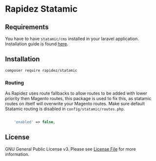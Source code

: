 # Rapidez Statamic

## Requirements

You have to have `statamic/cms` installed in your laravel application. Installation guide is found [here](https://statamic.dev/installing/laravel).

## Installation

```
composer require rapidez/statamic
```

### Routing

As Rapidez uses route fallbacks to allow routes to be added with lower priority then Magento routes, this package is used to fix this, as statamic routes on itself will overwrite your Magento routes. Make sure default Statamic routing is disabled in `config/statamic/routes.php`.

```php

	'enabled' => false,

```

## License

GNU General Public License v3. Please see [License File](LICENSE) for more information.